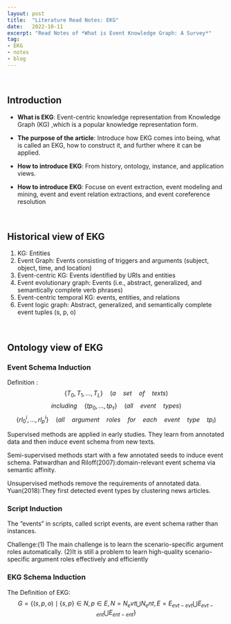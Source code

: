 ```yaml
---
layout: post
title:  "Literature Read Notes: EKG"
date:   2022-10-11
excerpt: "Read Notes of *What is Event Knowledge Graph: A Survey*"
tag:
- EKG
- notes
- blog
---
```


<br/>

## Introduction

* **What is EKG**: Event-centric knowledge representation from Knowledge Graph (KG) ,which is a popular knowledge representation form. 

* **The purpose of the article**: Introduce how EKG comes into being, what is called an EKG, how to construct it, and further where it can be applied.

* **How to introduce EKG**: From history, ontology, instance, and application views.

* **How to introduce EKG**: Focuse on event extraction, event modeling and mining, event and event relation extractions, and event coreference resolution

<br/>

## Historical view of EKG

1. KG: Entities
2. Event Graph: Events consisting of triggers and arguments (subject, object, time, and location)
3. Event-centric KG: Events identified by URIs and entities
4. Event evolutionary graph: Events (i.e., abstract, generalized, and semantically complete verb phrases)
5. Event-centric temporal KG: events, entities, and relations
6. Event logic graph: Abstract, generalized, and semantically complete event tuples (s, p, o)

<br/>

## Ontology view of EKG

### Event Schema Induction 

Definition :
$$\lbrace T_0,T_1,...,T_L \rbrace \quad (a \quad set \quad of \quad texts)$$
$$including \quad \lbrace tp_0,...,tp_\tau \rbrace \quad (all \quad event \quad types)$$
$$\lbrace rl_0^i,...,rl_p^i \rbrace \quad (all \quad argument \quad roles \quad for \quad each \quad event \quad type \quad tp_i)$$

Supervised methods are applied in early studies. They learn from annotated data and then induce event schema from new texts.

Semi-supervised methods start with a few annotated seeds to induce event schema. Patwardhan and Riloff(2007):domain-relevant event schema via semantic affinity.

Unsupervised methods remove the requirements of annotated data. Yuan(2018):They first detected event types by clustering news articles.

### Script Induction

The “events” in scripts, called script events, are event schema rather than instances.

Challenge:(1) The main challenge is to learn the scenario-specific argument roles automatically. (2)It is still a problem to learn high-quality scenario-specific argument roles effectively and efficiently

### EKG Schema Induction

The Definition of EKG:
$$G=\lbrace (s,p,o) \mid \lbrace s,p \rbrace \in N,p \in E, N=N_evt \bigcup N_ent, E=E_{evt-evt} \bigcup E_{evt-ent} \bigcup E_{ent-ent} \rbrace$$








